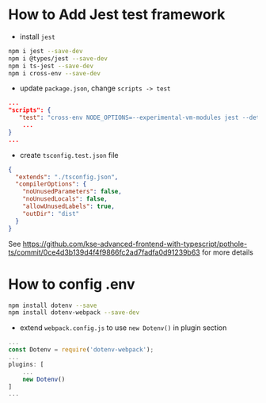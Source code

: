 # How to Add Jest test framework

- install `jest` 
```bash
npm i jest --save-dev
npm i @types/jest --save-dev
npm i ts-jest --save-dev
npm i cross-env --save-dev
```

- update `package.json`, change `scripts -> test`   
```json
...
"scripts": {
   "test": "cross-env NODE_OPTIONS=--experimental-vm-modules jest --detectOpenHandles" 
    ...
}
...
```

- create `tsconfig.test.json` file
```json
{
  "extends": "./tsconfig.json",
  "compilerOptions": {
    "noUnusedParameters": false,
    "noUnusedLocals": false,
    "allowUnusedLabels": true,
    "outDir": "dist"
  }
}
```

See https://github.com/kse-advanced-frontend-with-typescript/pothole-ts/commit/0ce4d3b139d4f4f9866fc2ad7fadfa0d91239b63 for more details


# How to config .env

```bash
npm install dotenv --save
npm install dotenv-webpack --save-dev
```

- extend `webpack.config.js` to use `new Dotenv()` in plugin section 

```js
...
const Dotenv = require('dotenv-webpack');
...
plugins: [
    ...
    new Dotenv()
]
...

```
